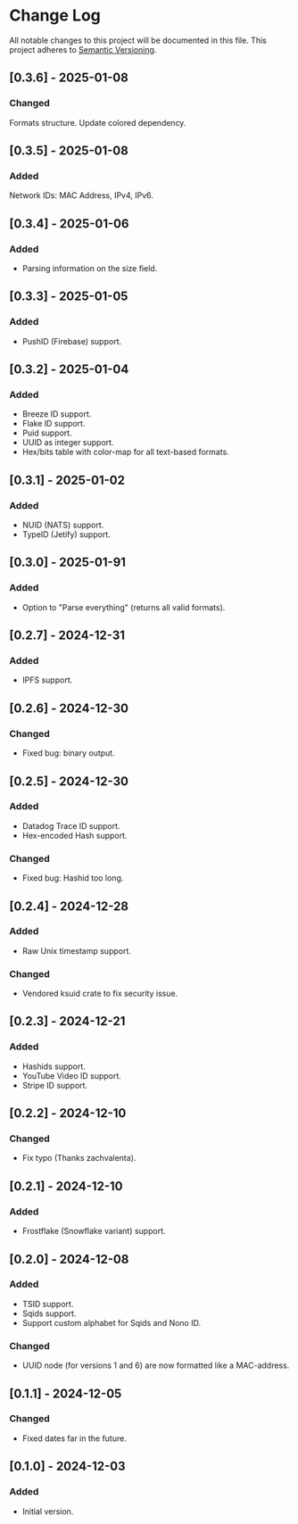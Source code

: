 # Change Log

All notable changes to this project will be documented in this file.
This project adheres to [Semantic Versioning](http://semver.org/).

## [0.3.6] - 2025-01-08

### Changed

Formats structure.
Update colored dependency.

## [0.3.5] - 2025-01-08

### Added

Network IDs: MAC Address, IPv4, IPv6.

## [0.3.4] - 2025-01-06

### Added

- Parsing information on the size field.

## [0.3.3] - 2025-01-05

### Added

- PushID (Firebase) support.

## [0.3.2] - 2025-01-04

### Added

- Breeze ID support.
- Flake ID support.
- Puid support.
- UUID as integer support.
- Hex/bits table with color-map for all text-based formats.

## [0.3.1] - 2025-01-02

### Added

- NUID (NATS) support.
- TypeID (Jetify) support.

## [0.3.0] - 2025-01-91

### Added

- Option to "Parse everything" (returns all valid formats).

## [0.2.7] - 2024-12-31

### Added

- IPFS support.

## [0.2.6] - 2024-12-30

### Changed

- Fixed bug: binary output.

## [0.2.5] - 2024-12-30

### Added

- Datadog Trace ID support.
- Hex-encoded Hash support.

### Changed

- Fixed bug: Hashid too long.

## [0.2.4] - 2024-12-28

### Added

- Raw Unix timestamp support.

### Changed

- Vendored ksuid crate to fix security issue.

## [0.2.3] - 2024-12-21

### Added

- Hashids support.
- YouTube Video ID support.
- Stripe ID support.

## [0.2.2] - 2024-12-10

### Changed

- Fix typo (Thanks zachvalenta).

## [0.2.1] - 2024-12-10

### Added

- Frostflake (Snowflake variant) support.

## [0.2.0] - 2024-12-08

### Added

- TSID support.
- Sqids support.
- Support custom alphabet for Sqids and Nono ID.

### Changed

- UUID node (for versions 1 and 6) are now formatted like a MAC-address.

## [0.1.1] - 2024-12-05

### Changed

- Fixed dates far in the future.

## [0.1.0] - 2024-12-03

### Added

- Initial version.
